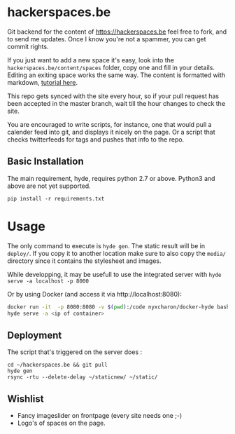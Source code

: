 hackerspaces.be
===============

Git backend for the content of https://hackerspaces.be feel free to fork, and to send me updates. Once I know you're not a spammer, you can get commit rights.

If you just want to add a new space it's easy, look into the `hackerspaces.be/content/spaces` folder, copy one and fill in your details. Editing an exiting space works the same way. The content is formatted with markdown, [tutorial here](http://daringfireball.net/projects/markdown/basics).

This repo gets synced with the site every hour, so if your pull request has been accepted in the master branch, wait till the hour changes to check the site.

You are encouraged to write scripts, for instance, one that would pull a calender feed into git, and displays it nicely on the page. Or a script that checks twitterfeeds for tags and pushes that info to the repo.

## Basic Installation
The main requirement, hyde, requires python 2.7 or above. Python3 and above are not yet supported.

    pip install -r requirements.txt

# Usage
The only command to execute is `hyde gen`. The static result will be in `deploy/`.
If you copy it to another location make sure to also copy the `media/` directory since it contains the stylesheet and images.

While developping, it may be usefull to use the integrated server with `hyde serve -a localhost -p 8000`

Or by using Docker (and access it via http://localhost:8080):
```bash
docker run -it  -p 8080:8080 -v $(pwd):/code nyxcharon/docker-hyde bash
hyde serve -a <ip of container>
```

## Deployment

The script that's triggered on the server does :

	cd ~/hackerspaces.be && git pull
	hyde gen
	rsync -rtu --delete-delay ~/staticnew/ ~/static/

## Wishlist

* Fancy imageslider on frontpage (every site needs one ;-)
* Logo's of spaces on the page.
